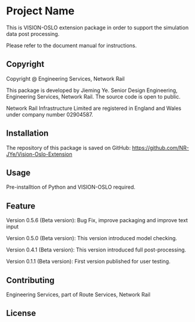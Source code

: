 # Project Name

This is VISION-OSLO extension package in order to support the simulation data post processing.

Please refer to the document manual for instructions.

## Copyright

Copyright @ Engineering Services, Network Rail

This package is developed by Jieming Ye. Senior Design Engineering, Engineering Services, Network Rail.
The source code is open to public.

Network Rail Infrastructure Limited are registered in England and Wales under company number 02904587.

## Installation
The repository of this package is saved on GitHub:
https://github.com/NR-JYe/Vision-Oslo-Extension

## Usage
Pre-installtion of Python and VISION-OSLO required.

## Feature
Version 0.5.6 (Beta version): Bug Fix, improve packaging and improve text input

Version 0.5.0 (Beta version): This version introduced model checking.

Version 0.4.1 (Beta version): This version introduced full post-processing.

Version 0.1.1 (Beta version): First version published for user testing.

## Contributing
Engineering Services, part of Route Services, Network Rail

## License
